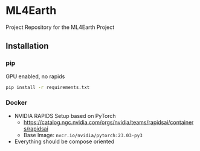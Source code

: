 # ML4Earth

Project Repository for the ML4Earth Project

## Installation

### pip

GPU enabled, no rapids

```bash
pip install -r requirements.txt
```

### Docker

- NVIDIA RAPIDS Setup based on PyTorch
	- https://catalog.ngc.nvidia.com/orgs/nvidia/teams/rapidsai/containers/rapidsai
	- Base Image: `nvcr.io/nvidia/pytorch:23.03-py3`
- Everything should be compose oriented


